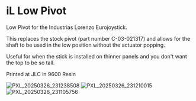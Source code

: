 # iL Low Pivot
Low Pivot for the Industrias Lorenzo Eurojoystick.

This replaces the stock pivot (part number C-03-021317) and allows for the shaft to be used in the low position without the actuator popping. 

Useful for when the stick is installed on thinner panels and you don't want the top to be so tall.

Printed at JLC in 9600 Resin

![PXL_20250326_231238508](https://github.com/user-attachments/assets/635d49f0-ac09-441e-83d1-66f9515bd200)
![PXL_20250326_231210015](https://github.com/user-attachments/assets/12b0a53f-ddaa-42dd-a235-807a2afa8fbe)
![PXL_20250326_231105756](https://github.com/user-attachments/assets/c1856d2a-afb1-4da7-ab11-826613d9500c)



